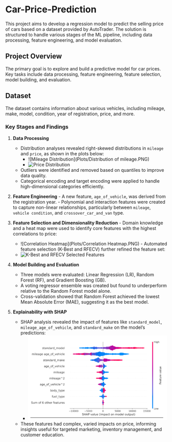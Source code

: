 # Car-Price-Prediction
This project aims to develop a regression model to predict the selling price of cars based on a dataset provided by AutoTrader. The solution is structured to handle various stages of the ML pipeline, including data processing, feature engineering, and model evaluation.

## Project Overview

The primary goal is to explore and build a predictive model for car prices. Key tasks include data processing, feature engineering, feature selection, model building, and evaluation.

## Dataset
The dataset contains information about various vehicles, including mileage, make, model, condition, year of registration, price, and more.


### Key Stages and Findings
1. **Data Processing**
    - Distribution analyses revealed right-skewed distributions in `mileage` and `price`, as shown in the plots below:
      - ![Mileage Distribution](Plots/Distribution of mileage.PNG)
      - ![Price Distribution](Plots/Price_Distribution_Bar.PNG)
    - Outliers were identified and removed based on quantiles to improve data quality.
    - Categorical encoding and target encoding were applied to handle high-dimensional categories efficiently.
      
  2. **Feature Engineering**
    - A new feature, `age_of_vehicle`, was derived from the registration year.
    - Polynomial and interaction features were created to capture non-linear relationships, particularly between `mileage`, `vehicle condition`, and `crossover_car_and_van` type.

  3. **Feature Selection and Dimensionality Reduction**
    - Domain knowledge and a heat map were used to identify core features with the highest correlations to price:
      - ![Correlation Heatmap](Plots/Correlation Heatmap.PNG)
    - Automated feature selection (K-Best and RFECV) further refined the feature set:
      - ![K-Best and RFECV Selected Features](visuals/k_best_rfecv_features.png)

4. **Model Building and Evaluation**
    - Three models were evaluated: Linear Regression (LR), Random Forest (RF), and Gradient Boosting (GB).
    - A voting regressor ensemble was created but found to underperform relative to the Random Forest model alone.
    - Cross-validation showed that Random Forest achieved the lowest Mean Absolute Error (MAE), suggesting it as the best model.

5. **Explainability with SHAP**
    - SHAP analysis revealed the impact of features like `standard_model`, `mileage_age_of_vehicle`, and `standard_make` on the model’s predictions:
      - ![SHAP Feature Importance](Plots/Shap3.PNG)
    - These features had complex, varied impacts on price, informing insights useful for targeted marketing, inventory management, and customer education.
